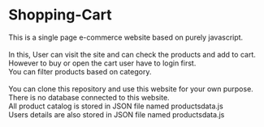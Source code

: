 # Shopping-Cart

This is a single page e-commerce website based on purely javascript.<br/>
<br/>
In this, User can visit the site and can check the products and add to cart. However to buy or open the cart user have to login first.<br/> 
You can filter products based on category.<br/>
<br/>
You can clone this repository and use this website for your own purpose.<br/>
There is no database connected to this website.<br/>
All product catalog is stored in JSON file named productsdata.js<br/>
Users details are also stored in JSON file named productsdata.js<br/>
 
